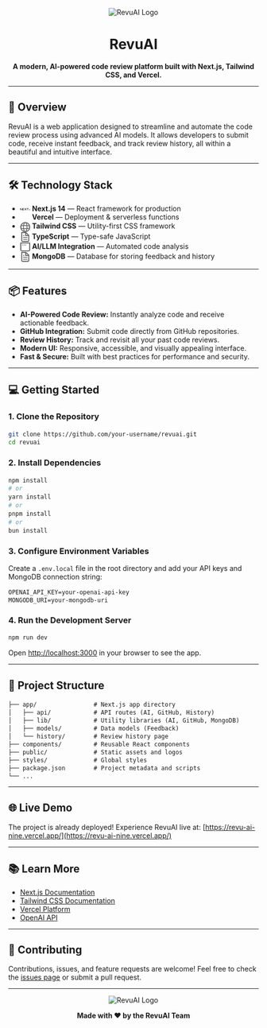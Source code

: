 
<p align="center">
  <img src="public/AppLogoIcon.svg" alt="RevuAI Logo" width="64" />
</p>

<h1 align="center">RevuAI</h1>

<p align="center">
  <b>A modern, AI-powered code review platform built with Next.js, Tailwind CSS, and Vercel.</b>
</p>

---

## 🚀 Overview

RevuAI is a web application designed to streamline and automate the code review process using advanced AI models. It allows developers to submit code, receive instant feedback, and track review history, all within a beautiful and intuitive interface.

---

## 🛠️ Technology Stack

- <img src="public/next.svg" alt="Next.js" width="20" style="vertical-align:middle;" /> <b>Next.js 14</b> — React framework for production
- <img src="public/vercel.svg" alt="Vercel" width="20" style="vertical-align:middle;" /> <b>Vercel</b> — Deployment & serverless functions
- <img src="public/globe.svg" alt="Tailwind CSS" width="20" style="vertical-align:middle;" /> <b>Tailwind CSS</b> — Utility-first CSS framework
- <img src="public/file.svg" alt="TypeScript" width="20" style="vertical-align:middle;" /> <b>TypeScript</b> — Type-safe JavaScript
- <img src="public/window.svg" alt="AI" width="20" style="vertical-align:middle;" /> <b>AI/LLM Integration</b> — Automated code analysis
- <img src="public/file.svg" alt="MongoDB" width="20" style="vertical-align:middle;" /> <b>MongoDB</b> — Database for storing feedback and history

---

## 📦 Features

- **AI-Powered Code Review:** Instantly analyze code and receive actionable feedback.
- **GitHub Integration:** Submit code directly from GitHub repositories.
- **Review History:** Track and revisit all your past code reviews.
- **Modern UI:** Responsive, accessible, and visually appealing interface.
- **Fast & Secure:** Built with best practices for performance and security.

---

## 💻 Getting Started

### 1. Clone the Repository

```bash
git clone https://github.com/your-username/revuai.git
cd revuai
```

### 2. Install Dependencies

```bash
npm install
# or
yarn install
# or
pnpm install
# or
bun install
```

### 3. Configure Environment Variables

Create a `.env.local` file in the root directory and add your API keys and MongoDB connection string:

```env
OPENAI_API_KEY=your-openai-api-key
MONGODB_URI=your-mongodb-uri
```

### 4. Run the Development Server

```bash
npm run dev
```

Open [http://localhost:3000](http://localhost:3000) in your browser to see the app.

---

## 📝 Project Structure

```
├── app/                # Next.js app directory
│   ├── api/            # API routes (AI, GitHub, History)
│   ├── lib/            # Utility libraries (AI, GitHub, MongoDB)
│   ├── models/         # Data models (Feedback)
│   └── history/        # Review history page
├── components/         # Reusable React components
├── public/             # Static assets and logos
├── styles/             # Global styles
├── package.json        # Project metadata and scripts
└── ...
```

---

## 🌐 Live Demo

The project is already deployed! Experience RevuAI live at: [https://revu-ai-nine.vercel.app/](https://revu-ai-nine.vercel.app/)

---

## 📚 Learn More

- [Next.js Documentation](https://nextjs.org/docs)
- [Tailwind CSS Documentation](https://tailwindcss.com/docs)
- [Vercel Platform](https://vercel.com/)
- [OpenAI API](https://platform.openai.com/docs/)

---

## 🤝 Contributing

Contributions, issues, and feature requests are welcome! Feel free to check the [issues page](https://github.com/your-username/revuai/issues) or submit a pull request.

---

<p align="center">
  <img src="public/AppLogoIcon.svg" alt="RevuAI Logo" width="48" />
</p>

<p align="center">
  <b>Made with ❤️ by the RevuAI Team</b>
</p>
